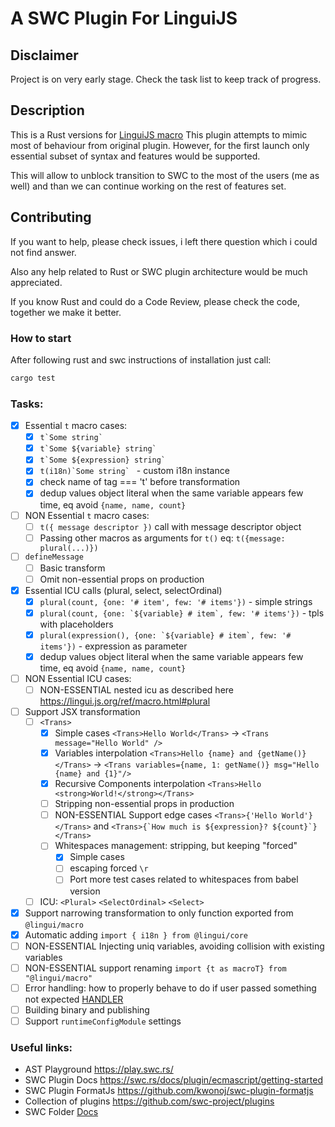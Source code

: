 # A SWC Plugin For LinguiJS

## Disclaimer
Project is on very early stage. Check the task list to keep track of progress. 

## Description
This is a Rust versions for [LinguiJS macro](https://lingui.js.org/ref/macro.html)
This plugin attempts to mimic most of behaviour from original plugin.
However, for the first launch only essential subset of syntax and features would be supported.

This will allow to unblock transition to SWC to the most of the users (me as well) and 
than we can continue working on the rest of features set. 

## Contributing
If you want to help, please check issues, i left there question which i could not find answer. 

Also any help related to Rust or SWC plugin architecture would be much appreciated.

If you know Rust and could do a Code Review, please check the code, together we make it better. 

### How to start
After following rust and swc instructions of installation just call:

```bash
cargo test
```

### Tasks:

- [x] Essential  `t` macro cases:
  - [x] ``t`Some string` ``
  - [x] ``t`Some ${variable} string` ``
  - [x] ``t`Some ${expression} string` ``
  - [x] ``t(i18n)`Some string` `` - custom i18n instance
  - [x] check name of tag === 't' before transformation
  - [x] dedup values object literal when the same variable appears few time, eq avoid `{name, name, count}`
- [ ] NON Essential `t` macro cases:
    - [ ] `t({ message descriptor })` call with message descriptor object
    - [ ] Passing other macros as arguments for `t()` eq: `t({message: plural(...)})`
- [ ] `defineMessage`
  - [ ] Basic transform
  - [ ] Omit non-essential props on production
- [x] Essential ICU calls (plural, select, selectOrdinal)
  - [x] ``plural(count, {one: '# item', few: '# items'})`` - simple strings
  - [x] ``plural(count, {one: `${variable} # item`, few: '# items'})`` - tpls with placeholders
  - [x] ``plural(expression(), {one: `${variable} # item`, few: '# items'})`` - expression as parameter
  - [x] dedup values object literal when the same variable appears few time, eq avoid `{name, name, count}`
- [ ] NON Essential ICU cases:
  - [ ] NON-ESSENTIAL nested icu as described here https://lingui.js.org/ref/macro.html#plural
- [ ] Support JSX transformation
  - [ ] `<Trans>`
    - [x] Simple cases `<Trans>Hello World</Trans>` -> `<Trans message="Hello World" />`
    - [x] Variables interpolation  `<Trans>Hello {name} and {getName()}</Trans>` -> `<Trans variables={name, 1: getName()} msg="Hello {name} and {1}"/>`
    - [x] Recursive Components interpolation `<Trans>Hello <strong>World!</strong></Trans>`
    - [ ] Stripping non-essential props in production
    - [ ] NON-ESSENTIAL Support edge cases `<Trans>{'Hello World'}</Trans>` and ``<Trans>{`How much is ${expression}? ${count}`}</Trans>``
    - [ ] Whitespaces management: stripping, but keeping "forced"
      - [x] Simple cases
      - [ ] escaping forced `\r`
      - [ ] Port more test cases related to whitespaces from babel version
  - [ ] ICU: `<Plural>` `<SelectOrdinal>` `<Select>`
- [x] Support narrowing transformation to only function exported from `@lingui/macro` 
- [x] Automatic adding  `import { i18n } from @lingui/core`
- [ ] NON-ESSENTIAL Injecting uniq variables, avoiding collision with existing variables
- [ ] NON-ESSENTIAL support renaming `import {t as macroT} from "@lingui/macro"`
- [ ] Error handling: how to properly behave to do if user passed something not expected [HANDLER](https://rustdoc.swc.rs/swc_common/errors/struct.Handler.html)
- [ ] Building binary and publishing
- [ ] Support `runtimeConfigModule` settings

### Useful links:
- AST Playground https://play.swc.rs/
- SWC Plugin Docs https://swc.rs/docs/plugin/ecmascript/getting-started
- SWC Plugin FormatJs https://github.com/kwonoj/swc-plugin-formatjs
- Collection of plugins https://github.com/swc-project/plugins
- SWC Folder [Docs](https://rustdoc.swc.rs/swc_ecma_visit/fn.fold_jsx_element.html) 